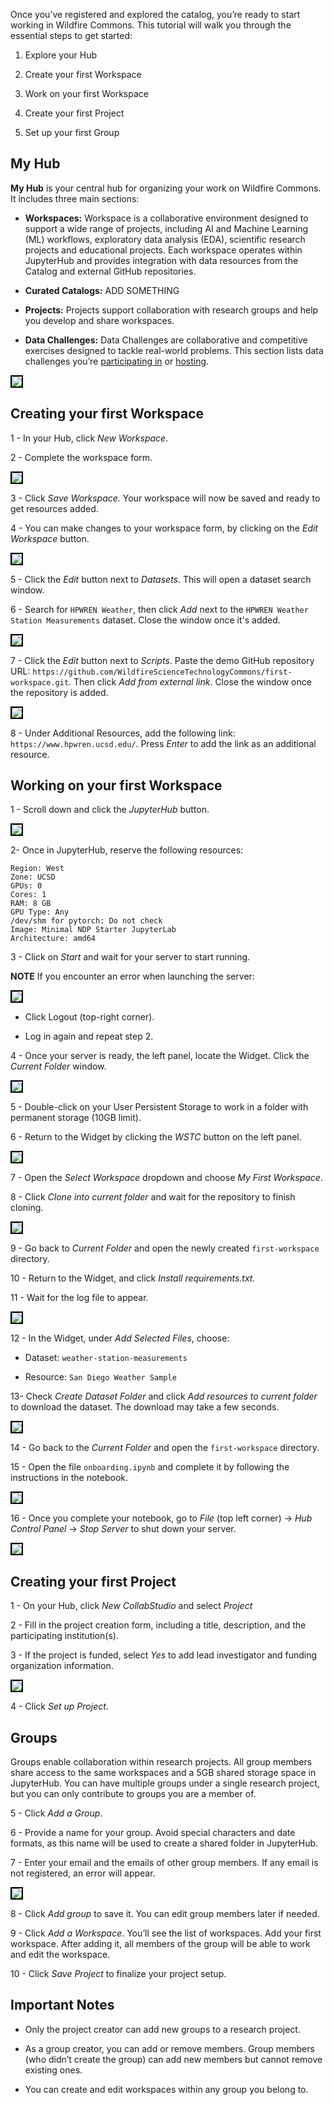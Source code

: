 Once you’ve registered and explored the catalog, you’re ready to start working in Wildfire Commons. This tutorial will walk you through the essential steps to get started:

1. Explore your Hub

2. Create your first Workspace 

3. Work on your first Workspace

3. Create your first Project

4. Set up your first Group

## My Hub

**My Hub** is your central hub for organizing your work on Wildfire Commons. It includes three main sections:

- **Workspaces:**  Workspace is a collaborative environment designed to support a wide range of projects, including AI and Machine Learning (ML) workflows, exploratory data analysis (EDA), scientific research projects and educational projects. Each workspace operates within JupyterHub and provides integration with data resources from the Catalog and external GitHub repositories. 

- **Curated Catalogs:** ADD SOMETHING

- **Projects:** Projects support collaboration with research groups and help you develop and share workspaces.

- **Data Challenges:**  Data Challenges are collaborative and competitive exercises designed to tackle real-world problems. This section lists data challenges you’re [participating in](../data-challenges/participating-in-data-challenge.md) or [hosting](../data-challenges/hosting-a-data-challenge.md).

<img src="../pics/my-hub.png" style="border: 2px solid black;">

## Creating your first Workspace

1 - In your Hub, click *New Workspace*.

2 - Complete the workspace form. 

<img src="../pics/workspace-form.png" style="border: 2px solid black;">

3 - Click *Save Workspace.* Your workspace will now be saved and ready to get resources added.

4 - You can make changes to your workspace form, by clicking on the *Edit Workspace* button.

<img src="../pics/edit-workspace.png" style="border: 2px solid black;">

5 - Click the *Edit* button next to *Datasets*. This will open a dataset search window.

6 - Search for `HPWREN Weather`, then click *Add* next to the `HPWREN Weather Station Measurements` dataset. Close the window once it's added.

<img src="../pics/add-dataset.png" style="border: 2px solid black;">

7 - Click the *Edit* button next to *Scripts*. Paste the demo GitHub repository URL: `https://github.com/WildfireScienceTechnologyCommons/first-workspace.git`. Then click *Add from external link*. Close the window once the repository is added. 

<img src="../pics/add-repository.png" style="border: 2px solid black;">

8 - Under Additional Resources, add the following link: `https://www.hpwren.ucsd.edu/`. Press *Enter* to add the link as an additional resource.

## Working on your first Workspace

1 - Scroll down and click the *JupyterHub* button.

<img src="../pics/jupyter-button.png" style="border: 2px solid black;">

2- Once in JupyterHub, reserve the following resources:

    Region: West
    Zone: UCSD
    GPUs: 0
    Cores: 1
    RAM: 8 GB
    GPU Type: Any
    /dev/shm for pytorch: Do not check
    Image: Minimal NDP Starter JupyterLab
    Architecture: amd64

3 - Click on *Start* and wait for your server to start running. 

**NOTE** If you encounter an error when launching the server:

<img src="../pics/error.png" style="border: 2px solid black;">

- Click Logout (top-right corner).

- Log in again and repeat step 2.

4 - Once your server is ready, the left panel, locate the Widget. Click the *Current Folder* window.

<img src="../pics/current-folder.png" style="border: 2px solid black;">

5 - Double-click on your User Persistent Storage to work in a folder with permanent storage (10GB limit).

6 - Return to the Widget by clicking the *WSTC* button on the left panel.

<img src="../pics/wstc-button.png" style="border: 2px solid black;">


7 - Open the *Select Workspace* dropdown and choose *My First Workspace*.

8 - Click *Clone into current folder* and wait for the repository to finish cloning.

<img src="../pics/clone.png" style="border: 2px solid black;">

9 - Go back to *Current Folder* and open the newly created `first-workspace` directory.

10 - Return to the Widget, and click *Install requirements.txt.*

11 - Wait for the log file to appear.

<img src="../pics/requirements.png" style="border: 2px solid black;">

12 - In the Widget, under *Add Selected Files*, choose:

- Dataset: `weather-station-measurements`

- Resource: `San Diego Weather Sample`

13- Check *Create Dataset Folder* and click *Add resources to current folder* to download the dataset. The download may take a few seconds.

<img src="../pics/dataset.png" style="border: 2px solid black;">

14 - Go back to the *Current Folder* and open the `first-workspace` directory.

15 - Open the file `onboarding.ipynb` and complete it by following the instructions in the notebook.

<img src="../pics/onboarding.png" style="border: 2px solid black;">

16 - Once you complete your notebook, go to *File* (top left corner) → *Hub Control Panel* → *Stop Server* to shut down your server.

<img src="../pics/stop-server.png" style="border: 2px solid black;">


## Creating your first Project

1 - On your Hub, click *New CollabStudio* and select *Project*

2 - Fill in the project creation form, including a title, description, and the participating institution(s).

3 - If the project is funded, select *Yes* to add lead investigator and funding organization information.

<img src="../pics/project-form.png" style="border: 2px solid black;">

4 - Click *Set up Project*.

## Groups

Groups enable collaboration within research projects. All group members share access to the same workspaces and a 5GB shared storage space in JupyterHub. You can have multiple groups under a single research project, but you can only contribute to groups you are a member of.

5 - Click *Add a Group*.

6 - Provide a name for your group. Avoid special characters and date formats, as this name will be used to create a shared folder in JupyterHub.

7 - Enter your email and the emails of other group members. If any email is not registered, an error will appear.

<img src="../pics/first-group.png" style="border: 2px solid black;">

8 - Click *Add group* to save it. You can edit group members later if needed.

9 - Click *Add a Workspace*. You’ll see the list of workspaces. Add your first workspace. After adding it, all members of the group will be able to work and edit the workspace. 

10 - Click *Save Project* to finalize your project setup.

## Important Notes

- Only the project creator can add new groups to a research project.

- As a group creator, you can add or remove members. Group members (who didn’t create the group) can add new members but cannot remove existing ones.

- You can create and edit workspaces within any group you belong to.